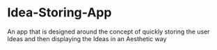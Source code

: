 # Idea-Storing-App
An app that is designed around the concept of quickly storing the user Ideas and then displaying the Ideas in an Aesthetic way 

